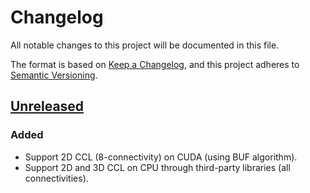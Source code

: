 # Changelog

All notable changes to this project will be documented in this file.

The format is based on [Keep a Changelog](https://keepachangelog.com/en/1.1.0/),
and this project adheres to [Semantic Versioning](https://semver.org/spec/v2.0.0.html).

## [Unreleased]

### Added

- Support 2D CCL (8-connectivity) on CUDA (using BUF algorithm).
- Support 2D and 3D CCL on CPU through third-party libraries (all connectivities).

[Unreleased]: https://github.com/bendabir/trackotron/tree/develop

